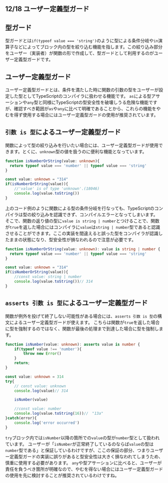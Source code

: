 ## 12/18 ユーザー定義型ガード
## 型ガード
型ガードとは`if(typeof value === 'string')`のように型による条件分岐や`in`演算子などによってブロック内の型を絞り込む機能を指します。この絞り込み部分をユーザー（実装者）が関数の形で作成して、型ガードとして利用するのがユーザー定義型ガードです。
## ユーザー定義型ガード
ユーザー定義型ガードとは、条件を満たした時に関数の引数の型をユーザーが設定した型としてTypeScriptのコンパイラに扱わせる機能です。
`as`による型アサーションや`any`型と同様にTypeScriptの型安全性を破壊しうる危険な機能ですが、確認すべき範囲が`as`や`any`に比べて明確であることから、これらの機能をやむを得ず使用する場合にはユーザー定義型ガードの使用が推奨されています。
## `引数 is 型`によるユーザー定義型ガード
関数によって型の絞り込みを行いたい場合には、ユーザー定義型ガードが使用できます。とくに、`unknown`型の値を扱うのに便利な機能となっています。
```ts
function isNumberOrString(value: unknown){
  return typeof value === 'number' || typeof value === 'string' 
}

const value: unknown = "314"
if(isNumberOrString(value)){
    //'value' is of type 'unknown'.(18046)
    console.log(value.toString())
}
```
上のコード例のように関数による型の条件分岐を行なっても、TypeScriptのコンパイラは型の絞り込みを認識できず、コンパイルエラーとなってしまいます。
そこで、関数の返り値の型に`value is string | number`とつけることで、関数が`true`を返した場合にはコンパイラに`value`は`string | number`型であると認識させることができます。ここの実装を間違えると誤った型をコンパイラが認識したままの状態になり、型安全性が損なわれるので注意が必要です。
```ts
function isNumberOrString(value: unknown): value is string | number {
  return typeof value === 'number' || typeof value === 'string' 
}

const value: unknown = "314"
if(isNumberOrString(value)){
    //const value: string | number
    console.log(value.toString())// 314
}
```
## `asserts 引数 is 型`によるユーザー定義型ガード
関数が例外を投げて終了しない可能性がある場合には、`asserts 引数 is 型`の構文によるユーザー定義型ガードが使えます。
こちらは関数が`true`を返した場合に型を強制するのではなく、関数が最後の処理まで到達した場合に型を強制します。
```ts
function isNumber(value: unknown): asserts value is number {
    if(typeof value !== 'number'){
        throw new Error()
    }
    return;
}

const value: unknown = 314
try{
    // const value: unknown
    console.log(value)// 314

    isNumber(value)

    //const value: number
    console.log(value.toString(16))//　"13a" 
}catch(error){
    console.log('error occurred')
}
```
`try`ブロック内では`isNumber`以降の箇所での`value`の型が`number`型として扱われています。
ユーザーが「`isNumber`が正常終了しているのならば`value`の型は`number`型である」と保証しているわけですが、ここの保証の部分、つまりユーザー定義型ガードの実装に誤りがあると型安全性は大きく損なわれてしまうため、慎重に使用する必要があります。
`any`や型アサーションに比べると、ユーザーが責任を負うべき箇所が明確なので、やむを得ない場合にはユーザー定義型ガードの使用を先に検討することが推奨されているわけですね。